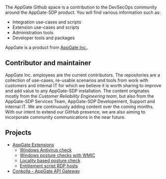 The AppGate Github space is a contribution to the DevSecOps community around the AppGate-SDP product. You will find various information such as:
* Integration use-cases and scripts
* Extension use-cases and scripts
* Administration tools
* Developer tools and packages

AppGate is a product from [AppGate Inc.](https://www.appgate.com/).

## Contributor and maintainer
AppGate Inc. employees are the current contributors. The repositories are a collection of use-cases, re-usable scenarios and tools from work with customers and internal IT for which we believe it is worth sharing to improve and add value to any AppGate-SDP installation. 
The content originates mostly from the *Customer Reliability Engineering team*, but also from the AppGate-SDP Services Team, AppGate-SDP Developement, Support and internal IT. 
We are continuously adding content over the coming months. With our intent to extend our GitHub presence, we are also aiming to incorporate community communications in the near future.

## Projects
* [AppGate Extensions](https://appgate.github.io/appgate-extensions/)
    * [Windows Antivirus check](https://appgate.github.io/appgate-avcheck)
    * [Windows posture checks with WMIC](https://appgate.github.io/appgate-wmicprovider)
    * [Locality based posture check](https://appgate.github.io/appgate-locality)
    * [Entitlement script RDP hosts](https://appgate.github.io/appgate-rdphosts)
* [Conkolla - AppGate API Gateway](https://appgate.github.io/conkolla/)

